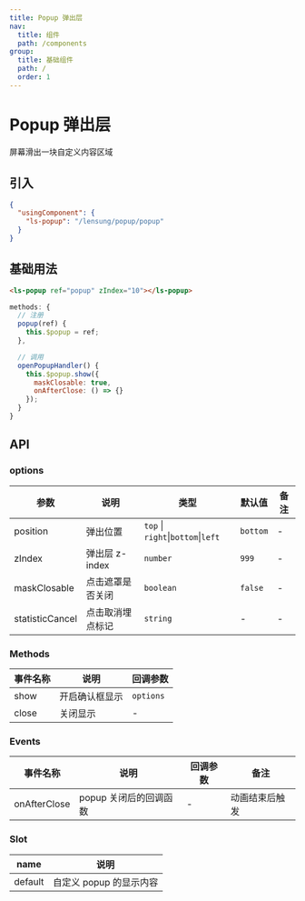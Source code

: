 ```yaml
---
title: Popup 弹出层
nav:
  title: 组件
  path: /components
group:
  title: 基础组件
  path: /
  order: 1
---
```


# Popup 弹出层

屏幕滑出一块自定义内容区域

## 引入

```json
{
  "usingComponent": {
    "ls-popup": "/lensung/popup/popup"
  }
}
```

## 基础用法

```html
<ls-popup ref="popup" zIndex="10"></ls-popup>
```

```js
methods: {
  // 注册
  popup(ref) {
    this.$popup = ref;
  },

  // 调用
  openPopupHandler() {
    this.$popup.show({
      maskClosable: true,
      onAfterClose: () => {}
    });
  }
}
```

## API

### options

| 参数            | 说明             | 类型                               | 默认值   | 备注 |
| --------------- | ---------------- | ---------------------------------- | -------- | ---- |
| position        | 弹出位置         | `top` \| `right`\|`bottom`\|`left` | `bottom` | -    |
| zIndex          | 弹出层 z-index   | `number`                           | `999`    | -    |
| maskClosable    | 点击遮罩是否关闭 | `boolean`                          | `false`  | -    |
| statisticCancel | 点击取消埋点标记 | `string`                           | -        | -    |

### Methods

| 事件名称 | 说明           | 回调参数  |
| -------- | -------------- | --------- |
| show     | 开启确认框显示 | `options` |
| close    | 关闭显示       | -         |

### Events

| 事件名称     | 说明                   | 回调参数 | 备注           |
| ------------ | ---------------------- | -------- | -------------- |
| onAfterClose | popup 关闭后的回调函数 | -        | 动画结束后触发 |

### Slot

| name    | 说明                    |
| ------- | ----------------------- |
| default | 自定义 popup 的显示内容 |
